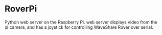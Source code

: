 # RoverPi
 
Python web server on the Raspberry Pi. web server displays video from the pi camera, and has a joystick for controlling WaveShare Rover over serial.
